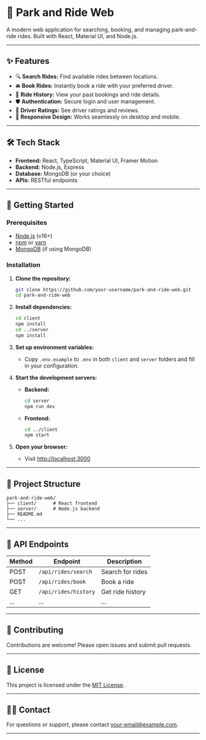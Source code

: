 # 🚗 Park and Ride Web

A modern web application for searching, booking, and managing park-and-ride rides. Built with React, Material UI, and Node.js.

---

## ✨ Features

- 🔍 **Search Rides:** Find available rides between locations.
- 🚘 **Book Rides:** Instantly book a ride with your preferred driver.
- 📜 **Ride History:** View your past bookings and ride details.
- 🛡️ **Authentication:** Secure login and user management.
- 💬 **Driver Ratings:** See driver ratings and reviews.
- 📱 **Responsive Design:** Works seamlessly on desktop and mobile.

---

## 🛠️ Tech Stack

- **Frontend:** React, TypeScript, Material UI, Framer Motion
- **Backend:** Node.js, Express
- **Database:** MongoDB (or your choice)
- **APIs:** RESTful endpoints

---

## 🚀 Getting Started

### Prerequisites

- [Node.js](https://nodejs.org/) (v16+)
- [npm](https://www.npmjs.com/) or [yarn](https://yarnpkg.com/)
- [MongoDB](https://www.mongodb.com/) (if using MongoDB)

### Installation

1. **Clone the repository:**
   ```bash
   git clone https://github.com/your-username/park-and-ride-web.git
   cd park-and-ride-web
   ```

2. **Install dependencies:**
   ```bash
   cd client
   npm install
   cd ../server
   npm install
   ```

3. **Set up environment variables:**
   - Copy `.env.example` to `.env` in both `client` and `server` folders and fill in your configuration.

4. **Start the development servers:**
   - **Backend:**
     ```bash
     cd server
     npm run dev
     ```
   - **Frontend:**
     ```bash
     cd ../client
     npm start
     ```

5. **Open your browser:**
   - Visit [http://localhost:3000](http://localhost:3000)

---

## 📂 Project Structure

```
park-and-ride-web/
├── client/      # React frontend
├── server/      # Node.js backend
├── README.md
└── ...
```

---

## 📝 API Endpoints

| Method | Endpoint             | Description           |
|--------|----------------------|-----------------------|
| POST   | `/api/rides/search`  | Search for rides      |
| POST   | `/api/rides/book`    | Book a ride           |
| GET    | `/api/rides/history` | Get ride history      |
| ...    | ...                  | ...                   |

---

## 🤝 Contributing

Contributions are welcome! Please open issues and submit pull requests.

---

## 📄 License

This project is licensed under the [MIT License](LICENSE).

---

## 🙋‍♂️ Contact

For questions or support, please contact [your-email@example.com](mailto:your-email@example.com).

---